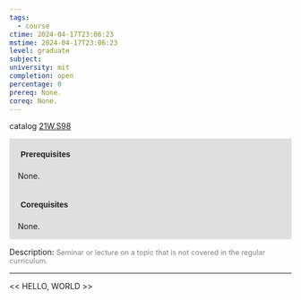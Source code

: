 ```yaml
---
tags:
  - course
ctime: 2024-04-17T23:06:23
mstime: 2024-04-17T23:06:23
level: graduate
subject: 
university: mit
completion: open
percentage: 0
prereq: None.
coreq: None.
---
```


catalog [21W.S98](http://student.mit.edu/catalog/m21Wb.html#21W.S98)

<span style="display: block; padding: 15px; background-color: rgb(100, 100, 100, 0.2);"><font id="m_prereq2712_0" style="display: block; font-family: Arial, sans-serif; font-weight: bold; padding: 5px">Prerequisites</font><br><span id="prereq2712_0">None.</span></span>
<span style="display: block; padding: 15px; background-color: rgb(100, 100, 100, 0.2);"><font id="m_coreq2712_0" style="display: block; font-family: Arial, sans-serif; font-weight: bold; padding: 5px">Corequisites</font><br><span id="coreq2712_0">None.</span></span>

<font style="">Description:</font>
<font style="color: grey; font-size: 0.8rem;">Seminar or lecture on a topic that is not covered in the regular curriculum.</font>



---

<< HELLO, WORLD >>
